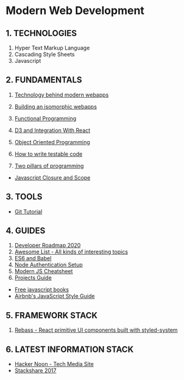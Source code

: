 # Modern Web Development

## 1. TECHNOLOGIES
1. Hyper Text Markup Language
2. Cascading Style Sheets
3. Javascript

## 2. FUNDAMENTALS
1. [Technology behind modern webapps](/fundamental/tech-behind-modern-webapps.md)
2. [Building an isomorphic webapps](/fundamental/isomorphic-webapp.md)

4. [Functional Programming](/fundamental/functional-programming.md)
5. [D3 and Integration With React](/guides/d3-react-integration.md)
6. [Object Oriented Programming](/fundamental/object-oriented-programming.md)
7. [How to write testable code](http://misko.hevery.com/attachments/Guide-Writing%20Testable%20Code.pdf)
8. [Two pillars of programming](https://medium.com/javascript-scene/the-two-pillars-of-javascript-ee6f3281e7f3)

* [Javascript Closure and Scope](/fundamental/scoping-and-closure-in-javascript.md)

## 3. TOOLS 
* [Git Tutorial](/guides/git-tutorial.md)

## 4. GUIDES
1. [Developer Roadmap 2020](https://github.com/kamranahmedse/developer-roadmap)
2. [Awesome List - All kinds of interesting topics](https://github.com/sindresorhus/awesome)
3. [ES6 and Babel](/guides/es6-and-babel.md)
4. [Node Authentication Setup](/guides/auth-setup.md)
5. [Modern JS Cheatsheet](https://github.com/mbeaudru/modern-js-cheatsheet)
6. [Projects Guide](https://github.com/wearehive/project-guidelines#readme)

* [Free javascript books](https://jsbooks.revolunet.com/)
* [Airbnb's JavaScript Style Guide](https://github.com/airbnb/javascript)

## 5. FRAMEWORK STACK
1. [Rebass - React primitive UI components built with styled-system](https://rebassjs.org/)

## 6. LATEST INFORMATION STACK
* [Hacker Noon - Tech Media Site](https://hackernoon.com/)
* [Stackshare 2017](https://stackshare.io/posts/top-developer-tools-2017)


